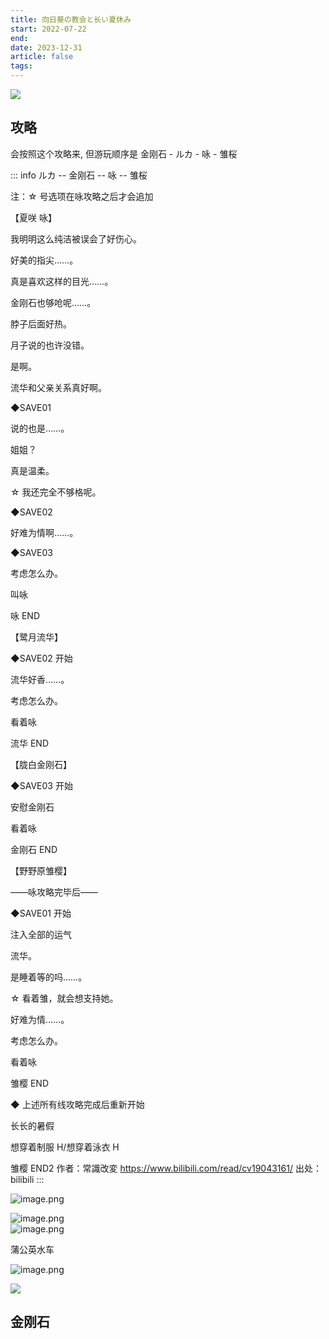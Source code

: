 ```yaml
---
title: 向日葵の教会と长い夏休み
start: 2022-07-22
end:
date: 2023-12-31
article: false
tags:
---
```


![](http://oss.naglfar28.com/naglfar28/202312312312490.png)

## 攻略
会按照这个攻略来, 但游玩顺序是 金刚石 - ルカ - 咏 - 雏桜

::: info
ルカ -- 金刚石 -- 咏 -- 雏桜

注：☆ 号选项在咏攻略之后才会追加

【夏咲 咏】

我明明这么纯洁被误会了好伤心。

好美的指尖……。

真是喜欢这样的目光……。

金刚石也够呛呢……。

脖子后面好热。

月子说的也许没错。

是啊。

流华和父亲关系真好啊。

◆SAVE01

说的也是……。

姐姐？

真是温柔。

☆ 我还完全不够格呢。

◆SAVE02

好难为情啊……。

◆SAVE03

考虑怎么办。

叫咏

咏 END

【鹭月流华】

◆SAVE02 开始

流华好香……。

考虑怎么办。

看着咏

流华 END

【胧白金刚石】

◆SAVE03 开始

安慰金刚石

看着咏

金刚石 END

【野野原雏樱】

——咏攻略完毕后——

◆SAVE01 开始

注入全部的运气

流华。

是睡着等的吗……。

☆ 看着雏，就会想支持她。

好难为情……。

考虑怎么办。

看着咏

雏樱 END

◆ 上述所有线攻略完成后重新开始

长长的暑假

想穿着制服 H/想穿着泳衣 H

雏樱 END2 作者：常識改変 <https://www.bilibili.com/read/cv19043161/> 出处：bilibili
:::

![image.png](https://oss.naglfar28.com/naglfar28/202411211746709.png)


![image.png](http://oss.naglfar28.com/naglfar28/202401020007939.png)  
![image.png](http://oss.naglfar28.com/naglfar28/202401020013267.png)

蒲公英水车

![image.png](http://oss.naglfar28.com/naglfar28/202401021322554.png)

![](http://oss.naglfar28.com/naglfar28/202401021326290.png)

## 金刚石
